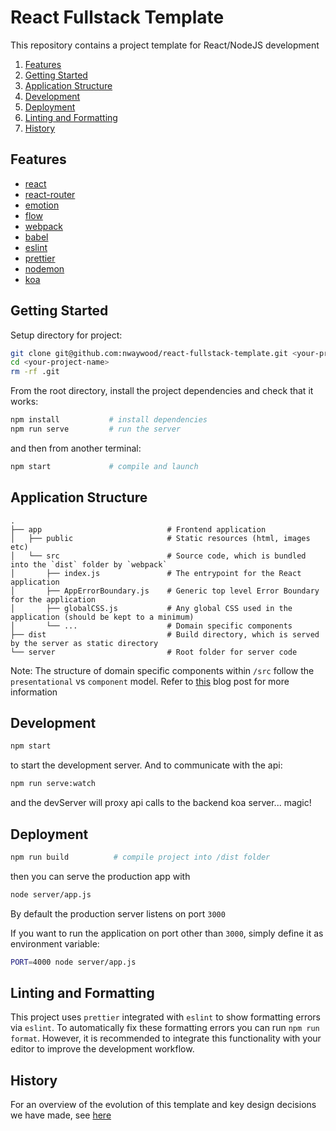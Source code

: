 # React Fullstack Template

This repository contains a project template for React/NodeJS development

1. [Features](#features)
1. [Getting Started](#getting-started)
1. [Application Structure](#application-structure)
1. [Development](#development)
1. [Deployment](#deployment)
1. [Linting and Formatting](#linting-and-formatting)
1. [History](#history)

## Features

* [react](https://github.com/facebook/react)
* [react-router](https://github.com/ReactTraining/react-router)
* [emotion](https://github.com/tkh44/emotion)
* [flow](https://flow.org/en/)
* [webpack](https://github.com/webpack/webpack)
* [babel](https://github.com/babel/babel)
* [eslint](http://eslint.org)
* [prettier](https://github.com/prettier/prettier)
* [nodemon](http://nodemon.io)
* [koa](https://github.com/koajs/koa)

## Getting Started

Setup directory for project:

```bash
git clone git@github.com:nwaywood/react-fullstack-template.git <your-project-name>
cd <your-project-name>
rm -rf .git
```

From the root directory, install the project dependencies and check that it works:

```bash
npm install           # install dependencies
npm run serve         # run the server
```

and then from another terminal:

```bash
npm start             # compile and launch
```

## Application Structure

```
.
├── app                            # Frontend application
│   ├── public                     # Static resources (html, images etc)
│   └── src                        # Source code, which is bundled into the `dist` folder by `webpack`
│       ├── index.js               # The entrypoint for the React application
│       ├── AppErrorBoundary.js    # Generic top level Error Boundary for the application
│       ├── globalCSS.js           # Any global CSS used in the application (should be kept to a minimum)
│       └── ...                    # Domain specific components
├── dist                           # Build directory, which is served by the server as static directory
└── server                         # Root folder for server code
```

Note: The structure of domain specific components within `/src` follow the `presentational` vs `component` model. Refer to [this](https://medium.com/@dan_abramov/smart-and-dumb-components-7ca2f9a7c7d0#.469taxbj0) blog post for more information

## Development

```bash
npm start
```

to start the development server. And to communicate with the api:

```bash
npm run serve:watch
```

and the devServer will proxy api calls to the backend koa server... magic!

## Deployment

```bash
npm run build          # compile project into /dist folder
```

then you can serve the production app with

```bash
node server/app.js
```

By default the production server listens on port `3000`

If you want to run the application on port other than `3000`, simply define it as environment variable:

```bash
PORT=4000 node server/app.js
```

## Linting and Formatting

This project uses `prettier` integrated with `eslint` to show formatting errors via `eslint`. To automatically fix
these formatting errors you can run `npm run format`. However, it is recommended to integrate this functionality with
your editor to improve the development workflow.

## History

For an overview of the evolution of this template and key design decisions we have made, see [here](https://github.com/nwaywood/react-fullstack-template/tree/master/history.md)
